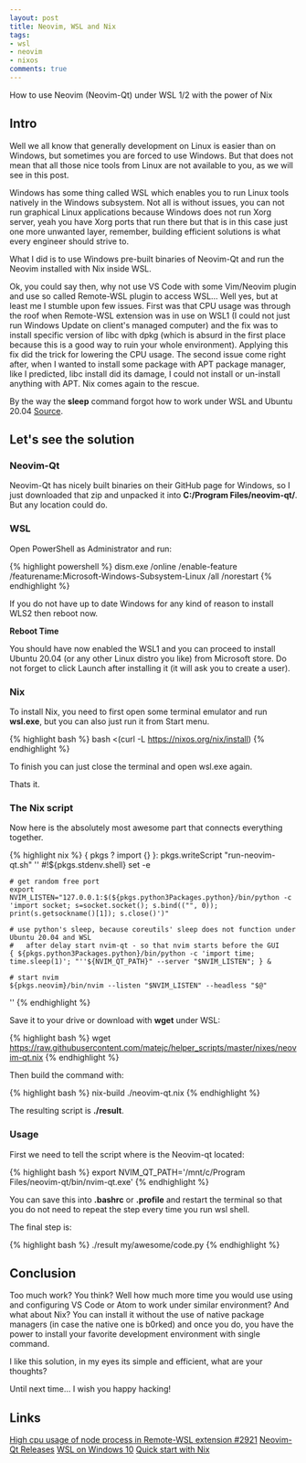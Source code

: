 ```yaml
---
layout: post
title: Neovim, WSL and Nix
tags:
- wsl
- neovim
- nixos
comments: true
---
```



How to use Neovim (Neovim-Qt) under WSL 1/2 with the power of Nix


## Intro

Well we all know that generally development on Linux is easier than on Windows, but sometimes you are forced to use Windows. But that does not mean that all those nice tools from Linux are not available to you, as we will see in this post.

Windows has some thing called WSL which enables you to run Linux tools natively in the Windows subsystem.
Not all is without issues, you can not run graphical Linux applications because Windows does not run Xorg server, yeah you have Xorg ports that run there but that is in this case just one more unwanted layer, remember, building efficient solutions is what every engineer should strive to.

What I did is to use Windows pre-built binaries of Neovim-Qt and run the Neovim installed with Nix inside WSL.

Ok, you could say then, why not use VS Code with some Vim/Neovim plugin and use so called Remote-WSL plugin to access WSL... Well yes, but at least me I stumble upon few issues.
First was that CPU usage was through the roof when Remote-WSL extension was in use on WSL1 (I could not just run Windows Update on client's managed computer) and the fix was to install specific version of libc with dpkg (which is absurd in the first place because this is a good way to ruin your whole environment).
Applying this fix did the trick for lowering the CPU usage. The second issue come right after, when I wanted to install some package with APT package manager, like I predicted, libc install did its damage, I could not install or un-install anything with APT. Nix comes again to the rescue.

By the way the **sleep** command forgot how to work under WSL and Ubuntu 20.04 [Source](https://askubuntu.com/questions/1230252/sleep-doesnt-work-on-ubuntu-20-04-wsl).

## Let's see the solution

### Neovim-Qt

Neovim-Qt has nicely built binaries on their GitHub page for Windows, so I just downloaded that zip and unpacked it into **C:/Program Files/neovim-qt/**. But any location could do.


### WSL

Open PowerShell as Administrator and run:

{% highlight powershell %}
dism.exe /online /enable-feature /featurename:Microsoft-Windows-Subsystem-Linux /all /norestart
{% endhighlight %}

If you do not have up to date Windows for any kind of reason to install WLS2 then reboot now.

**Reboot Time**

You should have now enabled the WSL1 and you can proceed to install Ubuntu 20.04 (or any other Linux distro you like) from Microsoft store.
Do not forget to click Launch after installing it (it will ask you to create a user).


### Nix

To install Nix, you need to first open some terminal emulator and run **wsl.exe**, but you can also just run it from Start menu.

{% highlight bash %}
bash <(curl -L https://nixos.org/nix/install)
{% endhighlight %}

To finish you can just close the terminal and open wsl.exe again.

Thats it.


### The Nix script

Now here is the absolutely most awesome part that connects everything together.

{% highlight nix %}
{ pkgs ? import <nixpkgs> {} }:
pkgs.writeScript "run-neovim-qt.sh" ''
    #!${pkgs.stdenv.shell}
    set -e

    # get random free port
    export NVIM_LISTEN="127.0.0.1:$(${pkgs.python3Packages.python}/bin/python -c 'import socket; s=socket.socket(); s.bind(("", 0)); print(s.getsockname()[1]); s.close()')"

    # use python's sleep, because coreutils' sleep does not function under Ubuntu 20.04 and WSL
    #   after delay start nvim-qt - so that nvim starts before the GUI
    { ${pkgs.python3Packages.python}/bin/python -c 'import time; time.sleep(1)'; "''${NVIM_QT_PATH}" --server "$NVIM_LISTEN"; } &

    # start nvim
    ${pkgs.neovim}/bin/nvim --listen "$NVIM_LISTEN" --headless "$@"
''
{% endhighlight %}

Save it to your drive or download with **wget** under WSL:

{% highlight bash %}
wget https://raw.githubusercontent.com/matejc/helper_scripts/master/nixes/neovim-qt.nix 
{% endhighlight %}

Then build the command with:

{% highlight bash %}
nix-build ./neovim-qt.nix
{% endhighlight %}

The resulting script is **./result**.


### Usage

First we need to tell the script where is the Neovim-qt located:

{% highlight bash %}
export NVIM_QT_PATH='/mnt/c/Program Files/neovim-qt/bin/nvim-qt.exe'
{% endhighlight %}

You can save this into **.bashrc** or **.profile** and restart the terminal so that you do not need to repeat the step every time you run wsl shell.

The final step is:

{% highlight bash %}
./result my/awesome/code.py
{% endhighlight %}


## Conclusion

Too much work? You think? Well how much more time you would use using and configuring VS Code or Atom to work under similar environment?
And what about Nix? You can install it without the use of native package managers (in case the native one is b0rked) and once you do, you have the power to install your favorite development environment with single command.

I like this solution, in my eyes its simple and efficient, what are your thoughts?

Until next time... I wish you happy hacking!

## Links

[High cpu usage of node process in Remote-WSL extension #2921](https://github.com/microsoft/vscode-remote-release/issues/2921)
[Neovim-Qt Releases](https://github.com/equalsraf/neovim-qt/releases)
[WSL on Windows 10](https://docs.microsoft.com/en-us/windows/wsl/install-win10)
[Quick start with Nix](https://nixos.org/nix/manual/#chap-quick-start)
